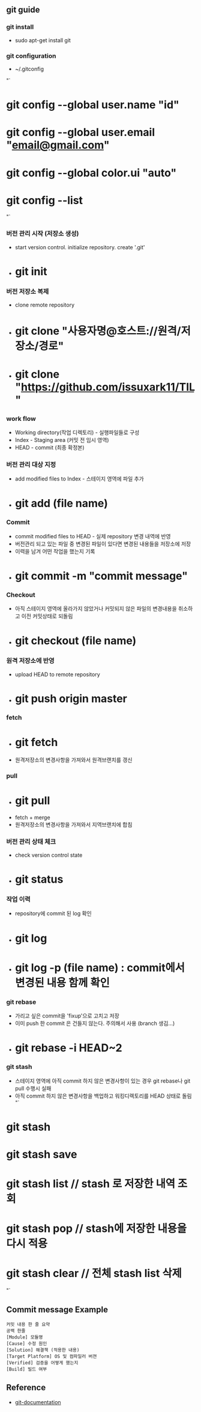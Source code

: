 ## git guide

### git install
- sudo apt-get install git

### git configuration
- ~/.gitconfig

"`
# git config --global user.name "id"
# git config --global user.email "email@gmail.com"
# git config --global color.ui "auto"
# git config --list
"`

### 버전 관리 시작 (저장소 생성) 
- start version control. initialize repository. create '.git' 
- # git init

### 버전 저장소 복제
- clone remote repository
- # git clone "사용자명@호스트://원격/저장소/경로"
- # git clone "https://github.com/issuxark11/TIL"

### work flow
- Working directory(작업 디렉토리) - 실행파일들로 구성
- Index - Staging area (커밋 전 임시 영역)
- HEAD - commit (최종 확정본)

### 버전 관리 대상 지정 
- add modified files to Index - 스테이지 영역에 파일 추가
- # git add (file name)

### Commit
- commit modified files to HEAD - 실제 repository 변경 내역에 반영
- 버전관리 되고 있는 파일 중 변경된 파일이 있다면 변경된 내용들을 저장소에 저장
- 이력을 남겨 어떤 작업을 했는지 기록
- # git commit -m "commit message"

### Checkout
- 아직 스테이지 영역에 올라가지 않았거나 커밋되지 않은 파일의 변경내용을 취소하고 이전 커밋상태로 되돌림
- # git checkout (file name)

### 원격 저장소에 반영 
- upload HEAD to remote repository
- # git push origin master

### fetch
- # git fetch
- 원격저장소의 변경사항을 가져와서 원격브랜치를 갱신

### pull
- # git pull
- fetch + merge
- 원격저장소의 변경사항을 가져와서 지역브랜치에 합침

### 버전 관리 상태 체크
- check version control state
- # git status

### 작업 이력 
- repository에 commit 된 log 확인
- # git log
- # git log -p (file name) : commit에서 변경된 내용 함께 확인

### git rebase
- 가리고 싶은 commit을 'fixup'으로 고치고 저장
- 이미 push 한 commit 은 건들지 않는다. 주의해서 사용 (branch 생김...)
- # git rebase -i HEAD~2

### git stash
- 스테이지 영역에 아직 commit 하지 않은 변경사항이 있는 경우 git rebase나 git pull 수행시 실패 
- 아직 commit 하지 않은 변경사항을 백업하고 워킹디렉토리를 HEAD 상태로 돌림
"`

# git stash
# git stash save
# git stash list // stash 로 저장한 내역 조회
# git stash pop // stash에 저장한 내용을 다시 적용
# git stash clear // 전체 stash list 삭제
"`

## Commit message Example
```shell
커밋 내용 한 줄 요약
공백 한줄 
[Module] 모듈명
[Cause] 수정 원인
[Solution] 해결책 (적용한 내용)
[Target Platform] OS 및 컴파일러 버젼
[Verified] 검증을 어떻게 했는지
[Build] 빌드 여부
```

## Reference
* [git-documentation](https://git-scm.com/docs)
